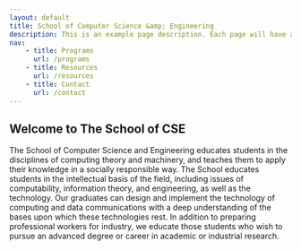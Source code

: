 ```yaml
---
layout: default
title: School of Computer Science &amp; Engineering
description: This is an example page description. Each page will have a description similar to this.
nav:
    - title: Programs
      url: /programs
    - title: Resources
      url: /resources
    - title: Contact
      url: /contact
---
```


## Welcome to __The School of CSE__

The School of Computer Science and Engineering educates students in the disciplines of computing theory and machinery, and teaches them to apply their knowledge in a socially responsible way. The School educates students in the intellectual basis of the field, including issues of computability, information theory, and engineering, as well as the technology. Our graduates can design and implement the technology of computing and data communications with a deep understanding of the bases upon which these technologies rest. In addition to preparing professional workers for industry, we educate those students who wish to pursue an advanced degree or career in academic or industrial research.

